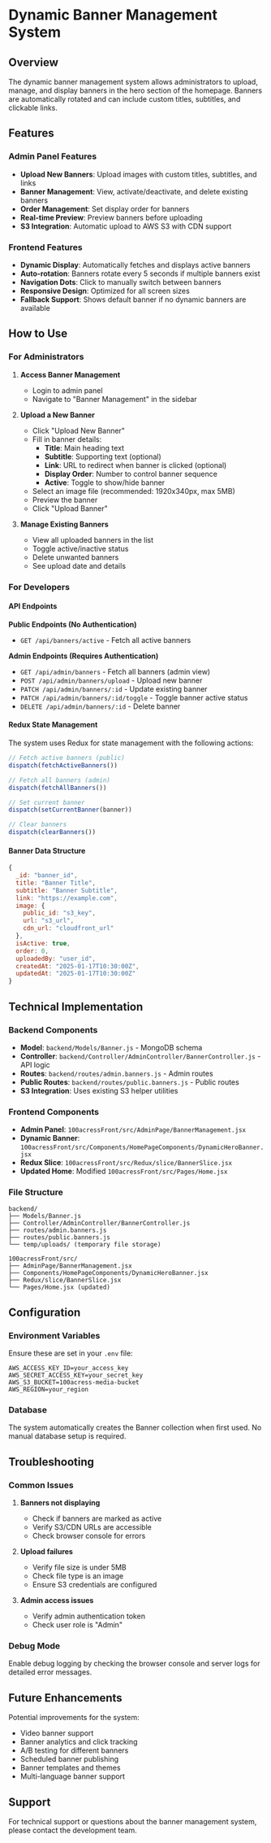 # Dynamic Banner Management System

## Overview
The dynamic banner management system allows administrators to upload, manage, and display banners in the hero section of the homepage. Banners are automatically rotated and can include custom titles, subtitles, and clickable links.

## Features

### Admin Panel Features
- **Upload New Banners**: Upload images with custom titles, subtitles, and links
- **Banner Management**: View, activate/deactivate, and delete existing banners
- **Order Management**: Set display order for banners
- **Real-time Preview**: Preview banners before uploading
- **S3 Integration**: Automatic upload to AWS S3 with CDN support

### Frontend Features
- **Dynamic Display**: Automatically fetches and displays active banners
- **Auto-rotation**: Banners rotate every 5 seconds if multiple banners exist
- **Navigation Dots**: Click to manually switch between banners
- **Responsive Design**: Optimized for all screen sizes
- **Fallback Support**: Shows default banner if no dynamic banners are available

## How to Use

### For Administrators

1. **Access Banner Management**
   - Login to admin panel
   - Navigate to "Banner Management" in the sidebar

2. **Upload a New Banner**
   - Click "Upload New Banner"
   - Fill in banner details:
     - **Title**: Main heading text
     - **Subtitle**: Supporting text (optional)
     - **Link**: URL to redirect when banner is clicked (optional)
     - **Display Order**: Number to control banner sequence
     - **Active**: Toggle to show/hide banner
   - Select an image file (recommended: 1920x340px, max 5MB)
   - Preview the banner
   - Click "Upload Banner"

3. **Manage Existing Banners**
   - View all uploaded banners in the list
   - Toggle active/inactive status
   - Delete unwanted banners
   - See upload date and details

### For Developers

#### API Endpoints

**Public Endpoints (No Authentication)**
- `GET /api/banners/active` - Fetch all active banners

**Admin Endpoints (Requires Authentication)**
- `GET /api/admin/banners` - Fetch all banners (admin view)
- `POST /api/admin/banners/upload` - Upload new banner
- `PATCH /api/admin/banners/:id` - Update existing banner
- `PATCH /api/admin/banners/:id/toggle` - Toggle banner active status
- `DELETE /api/admin/banners/:id` - Delete banner

#### Redux State Management

The system uses Redux for state management with the following actions:

```javascript
// Fetch active banners (public)
dispatch(fetchActiveBanners())

// Fetch all banners (admin)
dispatch(fetchAllBanners())

// Set current banner
dispatch(setCurrentBanner(banner))

// Clear banners
dispatch(clearBanners())
```

#### Banner Data Structure

```javascript
{
  _id: "banner_id",
  title: "Banner Title",
  subtitle: "Banner Subtitle",
  link: "https://example.com",
  image: {
    public_id: "s3_key",
    url: "s3_url",
    cdn_url: "cloudfront_url"
  },
  isActive: true,
  order: 0,
  uploadedBy: "user_id",
  createdAt: "2025-01-17T10:30:00Z",
  updatedAt: "2025-01-17T10:30:00Z"
}
```

## Technical Implementation

### Backend Components
- **Model**: `backend/Models/Banner.js` - MongoDB schema
- **Controller**: `backend/Controller/AdminController/BannerController.js` - API logic
- **Routes**: `backend/routes/admin.banners.js` - Admin routes
- **Public Routes**: `backend/routes/public.banners.js` - Public routes
- **S3 Integration**: Uses existing S3 helper utilities

### Frontend Components
- **Admin Panel**: `100acressFront/src/AdminPage/BannerManagement.jsx`
- **Dynamic Banner**: `100acressFront/src/Components/HomePageComponents/DynamicHeroBanner.jsx`
- **Redux Slice**: `100acressFront/src/Redux/slice/BannerSlice.jsx`
- **Updated Home**: Modified `100acressFront/src/Pages/Home.jsx`

### File Structure
```
backend/
├── Models/Banner.js
├── Controller/AdminController/BannerController.js
├── routes/admin.banners.js
├── routes/public.banners.js
└── temp/uploads/ (temporary file storage)

100acressFront/src/
├── AdminPage/BannerManagement.jsx
├── Components/HomePageComponents/DynamicHeroBanner.jsx
├── Redux/slice/BannerSlice.jsx
└── Pages/Home.jsx (updated)
```

## Configuration

### Environment Variables
Ensure these are set in your `.env` file:
```
AWS_ACCESS_KEY_ID=your_access_key
AWS_SECRET_ACCESS_KEY=your_secret_key
AWS_S3_BUCKET=100acress-media-bucket
AWS_REGION=your_region
```

### Database
The system automatically creates the Banner collection when first used. No manual database setup is required.

## Troubleshooting

### Common Issues

1. **Banners not displaying**
   - Check if banners are marked as active
   - Verify S3/CDN URLs are accessible
   - Check browser console for errors

2. **Upload failures**
   - Verify file size is under 5MB
   - Check file type is an image
   - Ensure S3 credentials are configured

3. **Admin access issues**
   - Verify admin authentication token
   - Check user role is "Admin"

### Debug Mode
Enable debug logging by checking the browser console and server logs for detailed error messages.

## Future Enhancements

Potential improvements for the system:
- Video banner support
- Banner analytics and click tracking
- A/B testing for different banners
- Scheduled banner publishing
- Banner templates and themes
- Multi-language banner support

## Support

For technical support or questions about the banner management system, please contact the development team.

